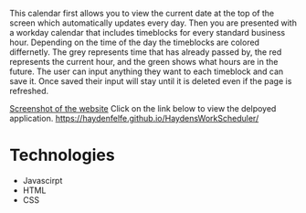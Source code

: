 This calendar first allows you to view the current date at the top of the screen which automatically updates every day. Then you are presented with a workday calendar that includes timeblocks for every standard business hour. Depending on the time of the day the timeblocks are colored differnetly. The grey represents time that has already passed by, the red represents the current hour, and the green shows what hours are in the future. The user can input anything they want to each timeblock and can save it. Once saved their input will stay until it is deleted even if the page is refreshed. 

[Screenshot of the website](Assets/calendarScreenshot.png)
Click on the link below to view the delpoyed application.
https://haydenfelfe.github.io/HaydensWorkScheduler/

# Technologies
* Javascirpt
* HTML
* CSS